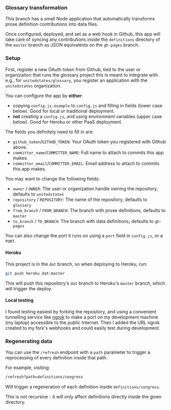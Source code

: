 ### Glossary transformation

This branch has a small Node application that automatically transforms prose definition contributions into data files.

Once configured, deployed, and set as a web hook in Github, this app will take care of syncing any contributions inside the `definitions` directory of the `master` branch as JSON equivalents on the `gh-pages` branch.

### Setup

First, register a new OAuth token from Github, tied to the user or organization that runs the glossary project this is meant to integrate with. e.g., for `unitedstates/glossary`, you register an application with the `unitedstates` organization.

You can configure the app by **either**:

* copying `config.js.example` to `config.js` and filling in fields (lower case below). Good for local or traditional deployment.
* **not** creating a `config.js`, and using environment variables (upper case below). Good for Heroku or other PaaS deployment.

The fields you definitely need to fill in are:

* `github_token`/`GITHUB_TOKEN`: Your OAuth token you registered with Github above.
* `committer_name`/`COMMITTER_NAME`: Full name to attach to commits this app makes.
* `committer_email`/`COMMITTER_EMAIL`: Email address to attach to commits this app makes.

You may want to change the following fields:

* `owner` / `OWNER`: The user or organization handle owning the repository, defaults to `unitedstates`
* `repository` / `REPOSITORY`: The name of the repository, defaults to `glossary`
* `from_branch` / `FROM_BRANCH`: The branch with prose definitions, defaults to `master`
* `to_branch` / `TO_BRANCH`: The branch with data definitions, defaults to `gh-pages`

You can also change the port it runs on using a `port` field in `config.js`, or a `PORT`.

#### Heroku

This project is in the `dat` branch, so when deploying to Heroku, run:

```bash
git push heroku dat:master
```

This will push this repository's `dat` branch to Heroku's `master` branch, which will trigger the deploy.

#### Local testing

I found testing easiest by forking the repository, and using a convenient tunnelling service like [ngrok](https://ngrok.com/) to make a port on my development machine (my laptop) accessible to the public Internet. Then I added the URL ngrok created to my fork's webhooks and could easily test during development.

### Regenerating data

You can use the `/refresh` endpoint with a `path` parameter to trigger a reprocessing of every definition inside that path.

For example, visiting:

```bash
/refresh?path=definitions/congress
```

Will trigger a regeneration of each definition inside `definitions/congress`.

This is not recursive - it will only affect definitions directly inside the given directory.